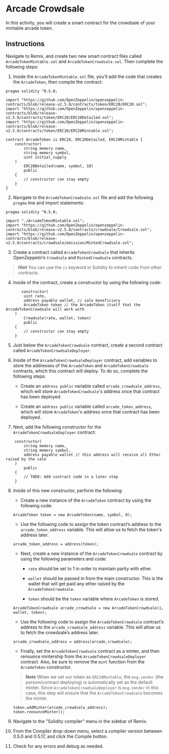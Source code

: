 # Arcade Crowdsale

In this activity, you will create a smart contract for the crowdsale of your mintable arcade token.

## Instructions

Navigate to Remix, and create two new smart contract files called `ArcadeTokenMintable.sol` and `ArcadeTokenCrowdsale.sol`. Then complete the following steps:

1. Inside the `ArcadeTokenMintable.sol` file, you'll add the code that creates the `ArcadeToken`, then compile the contract:

```solidity
pragma solidity ^0.5.0;

import "https://github.com/OpenZeppelin/openzeppelin-contracts/blob/release-v2.5.0/contracts/token/ERC20/ERC20.sol";
import "https://github.com/OpenZeppelin/openzeppelin-contracts/blob/release-v2.5.0/contracts/token/ERC20/ERC20Detailed.sol";
import "https://github.com/OpenZeppelin/openzeppelin-contracts/blob/release-v2.5.0/contracts/token/ERC20/ERC20Mintable.sol";

contract ArcadeToken is ERC20, ERC20Detailed, ERC20Mintable {
    constructor(
        string memory name,
        string memory symbol,
        uint initial_supply
    )
        ERC20Detailed(name, symbol, 18)
        public
    {
        // constructor can stay empty
    }
}
```

2. Navigate to the `ArcadeTokenCrowdsale.sol` file and add the following `pragma` line and import statements:

```solidity
pragma solidity ^0.5.0;

import "./ArcadeTokenMintable.sol";
import "https://github.com/OpenZeppelin/openzeppelin-contracts/blob/release-v2.5.0/contracts/crowdsale/Crowdsale.sol";
import "https://github.com/OpenZeppelin/openzeppelin-contracts/blob/release-v2.5.0/contracts/crowdsale/emission/MintedCrowdsale.sol";
```

3. Create a contract called `ArcadeTokenCrowdsale` that inherits OpenZeppelin’s `Crowdsale` and `MintedCrowdsale` contracts.

> **Hint** You can use the `is` keyword in Solidity to inherit code from other contracts.

4. Inside of the contract, create a constructor by using the following code:

```solidity
       constructor(
        uint rate,
        address payable wallet, // sale beneficiary
        ArcadeToken token // the ArcadeToken itself that the ArcadeTokenCrowdsale will work with
    )
        Crowdsale(rate, wallet, token)
        public
    {
        // constructor can stay empty
    }

```

5. Just below the `ArcadeTokenCrowdsale` contract, create a second contract called `ArcadeTokenCrowdsaleDeployer`.

6. Inside of the `ArcadeTokenCrowdsaleDeployer` contract, add variables to store the addresses of the `ArcadeToken` and `ArcadeTokenCrowdsale` contracts, which this contract will deploy. To do so, complete the following steps:

   * Create an `address public` variable called `arcade_crowdsale_address`, which will store `ArcadeTokenCrowdsale`'s address once that contract has been deployed.

   * Create an `address public` variable called `arcade_token_address`, which will store `ArcadeToken`'s address once that contract has been deployed.

7. Next, add the following constructor for the `ArcadeTokenCrowdsaleDeployer` contract:

```solidity
    constructor(
        string memory name,
        string memory symbol,
        address payable wallet // this address will receive all Ether raised by the sale
    )
        public
    {
        // TODO: Add contract code in a later step
    }
```

8. Inside of this new constructor, perform the following:

    * Create a new instance of the `ArcadeToken` contract by using the following code:

    ```solidity
    ArcadeToken token = new ArcadeToken(name, symbol, 0);
    ```

    * Use the following code to assign the token contract’s address to the `arcade_token_address` variable. This will allow us to fetch the token's address later.

    ```solidity
    arcade_token_address = address(token);
    ```

   * Next, create a new instance of the `ArcadeTokenCrowdsale` contract by using the following parameters and code:

       * `rate` should be set to 1 in order to maintain parity with ether.

       * `wallet` should be passed in from the main constructor. This is the wallet that will get paid any ether raised by the `ArcadeTokenCrowdsale`.

       * `token` should be the `token` variable where `ArcadeToken` is stored.

    ```solidity
    ArcadeTokenCrowdsale arcade_crowdsale = new ArcadeTokenCrowdsale(1, wallet, token);
    ```

    * Use the following code to assign the `ArcadeTokenCrowdsale` contract’s address to the `arcade_crowdsale_address` variable. This will allow us to fetch the crowdsale’s address later.

    ```solidity
    arcade_crowdsale_address = address(arcade_crowdsale);
    ```

    * Finally, set the `ArcadeTokenCrowdsale` contract as a minter, and then renounce mintership from the `ArcadeTokenCrowdsaleDeployer` contract. Also, be sure to remove the `mint` function from the `ArcadeToken` constructor.

    > **Note** When we set our token as `ERC20Mintable`, the `msg.sender` (the person/contract deploying) is automatically set as the default minter. Since `ArcadeTokenCrowdsaleDeployer` is `msg.sender` in this case, this step will ensure that the `ArcadeTokenCrowdsale` becomes the minter.

    ```solidity
    token.addMinter(arcade_crowdsale_address);
    token.renounceMinter();
    ```

9. Navigate to the "Solidity compiler" menu in the sidebar of Remix.

10. From the Compiler drop-down menu, select a compiler version between 0.5.0 and 0.5.17, and click the Compile button.

11. Check for any errors and debug as needed.
